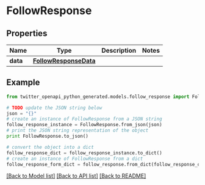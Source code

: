 # FollowResponse


## Properties

Name | Type | Description | Notes
------------ | ------------- | ------------- | -------------
**data** | [**FollowResponseData**](FollowResponseData.md) |  | 

## Example

```python
from twitter_openapi_python_generated.models.follow_response import FollowResponse

# TODO update the JSON string below
json = "{}"
# create an instance of FollowResponse from a JSON string
follow_response_instance = FollowResponse.from_json(json)
# print the JSON string representation of the object
print FollowResponse.to_json()

# convert the object into a dict
follow_response_dict = follow_response_instance.to_dict()
# create an instance of FollowResponse from a dict
follow_response_form_dict = follow_response.from_dict(follow_response_dict)
```
[[Back to Model list]](../README.md#documentation-for-models) [[Back to API list]](../README.md#documentation-for-api-endpoints) [[Back to README]](../README.md)


